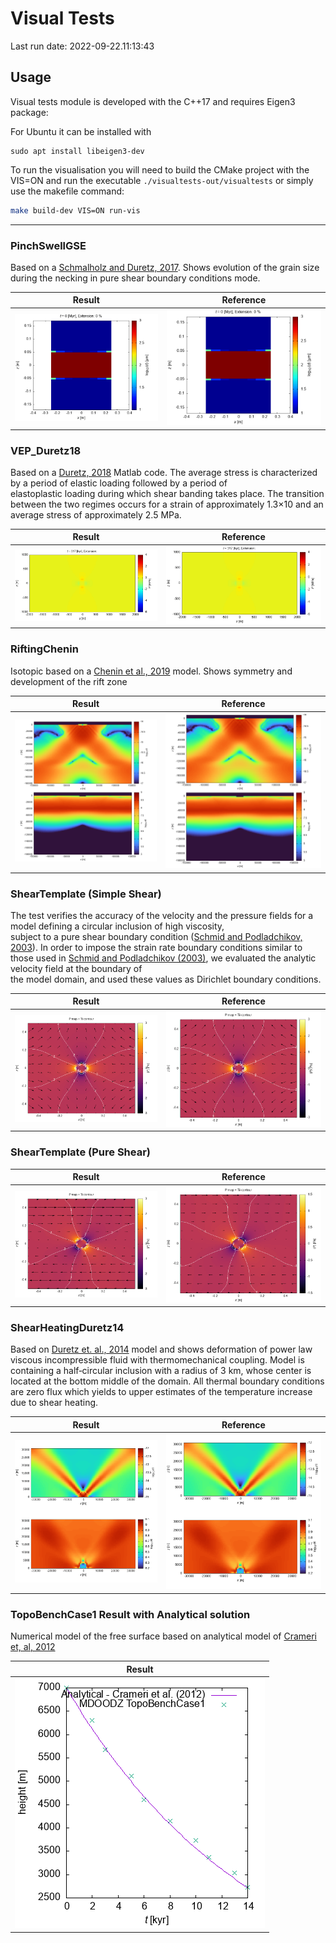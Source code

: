 # Visual Tests

Last run date: 2022-09-22.11:13:43

## Usage 

Visual tests module is developed with the C++17 and requires Eigen3 package:

For Ubuntu it can be installed with 
```
sudo apt install libeigen3-dev
```

To run the visualisation you will need to build the CMake project with the 
VIS=ON and run the executable `./visualtests-out/visualtests` or simply use the makefile command:

```bash 
make build-dev VIS=ON run-vis 
```

<hr>

### PinchSwellGSE

Based on a [Schmalholz and Duretz, 2017](https://www.sciencedirect.com/science/article/pii/S019181411730161X).
Shows evolution of the grain size during the necking in pure shear boundary conditions mode.

| Result           | Reference           |
|------------------|---------------------|
| ![](img/gse.gif) | ![](img/gseref.gif) |

### VEP_Duretz18

Based on a [Duretz, 2018](https://agupubs.onlinelibrary.wiley.com/doi/pdfdirect/10.1029/2018GC007877) Matlab code.
The average stress is characterized by a period of elastic loading followed by a period of  
elastoplastic loading during which shear banding takes place.
The transition between the two regimes occurs for a strain of approximately 1.3×10
and an average stress of approximately 2.5 MPa.

| Result           | Reference           |
|------------------|---------------------|
| ![](img/VEP.gif) | ![](img/VEPref.gif) |

### RiftingChenin

Isotopic based on a [Chenin et al., 2019](https://agupubs.onlinelibrary.wiley.com/doi/pdf/10.1029/2018TC005318) model. 
Shows symmetry and development of the rift zone

| Result                     | Reference                           |
|----------------------------|-------------------------------------|
| ![](img/RiftingChenin.png) | ![](img/RiftingCheninReference.png) |


### ShearTemplate (Simple Shear)

The test verifies the accuracy of the velocity and the pressure 
fields for a model defining a circular inclusion of high viscosity,  
subject to a pure shear boundary condition ([Schmid and  Podladchikov, 2003](https://academic.oup.com/gji/article-pdf/155/1/269/5957478/155-1-269.pdf)). 
In order to impose the strain rate boundary  conditions similar to those used in [Schmid and Podladchikov  (2003)](https://academic.oup.com/gji/article-pdf/155/1/269/5957478/155-1-269.pdf), 
we evaluated the analytic velocity field at the boundary of  
the model domain, and used these values as Dirichlet boundary conditions.

| Result  | Reference                   |
| ------------- |-----------------------------|
| ![](img/ShearTemplate.png)  | ![](img/ShearTemplateReference.png) |


### ShearTemplate (Pure Shear)

| Result  | Reference                   |
| ------------- |-----------------------------|
| ![](img/ShearTemplate1.png)  | ![](img/ShearTemplate1Reference.png) |

### ShearHeatingDuretz14

Based on [Duretz et. al., 2014](https://agupubs.onlinelibrary.wiley.com/doi/pdfdirect/10.1002/2014GL060438) model and shows deformation of power law viscous 
incompressible fluid with thermomechanical coupling. Model is containing a 
half‐circular  inclusion with a radius of 3 km, whose center is located at 
the bottom middle of the domain. All  thermal boundary conditions are zero flux 
which yields to upper estimates of the temperature  increase due to shear heating.

| Result  | Reference                   |
| ------------- |-----------------------------|
| ![](img/ShearHeatingDuretz14.png)  | ![](img/ShearHeatingDuretz14Reference.png) |


### TopoBenchCase1 Result with Analytical solution

Numerical model of the free surface based on analytical model of [Crameri et, al, 2012](https://academic.oup.com/gji/article-abstract/189/1/38/575556)

| Result       | 
|--------------|
| ![](img/TopoBenchCase1.png) |
